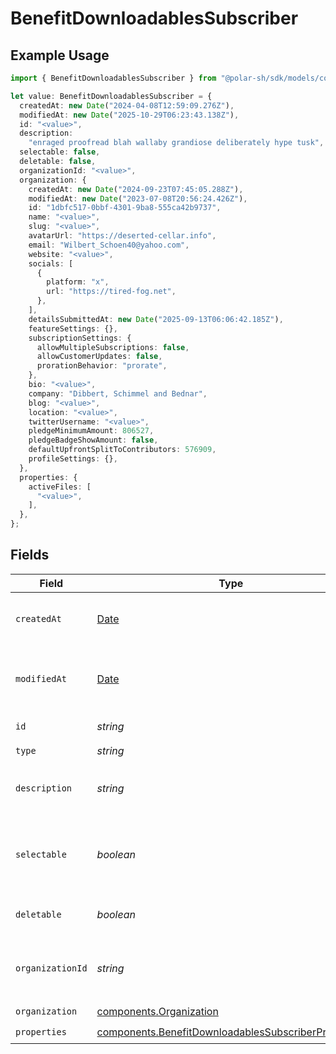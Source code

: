 # BenefitDownloadablesSubscriber

## Example Usage

```typescript
import { BenefitDownloadablesSubscriber } from "@polar-sh/sdk/models/components/benefitdownloadablessubscriber.js";

let value: BenefitDownloadablesSubscriber = {
  createdAt: new Date("2024-04-08T12:59:09.276Z"),
  modifiedAt: new Date("2025-10-29T06:23:43.138Z"),
  id: "<value>",
  description:
    "enraged proofread blah wallaby grandiose deliberately hype tusk",
  selectable: false,
  deletable: false,
  organizationId: "<value>",
  organization: {
    createdAt: new Date("2024-09-23T07:45:05.288Z"),
    modifiedAt: new Date("2023-07-08T20:56:24.426Z"),
    id: "1dbfc517-0bbf-4301-9ba8-555ca42b9737",
    name: "<value>",
    slug: "<value>",
    avatarUrl: "https://deserted-cellar.info",
    email: "Wilbert_Schoen40@yahoo.com",
    website: "<value>",
    socials: [
      {
        platform: "x",
        url: "https://tired-fog.net",
      },
    ],
    detailsSubmittedAt: new Date("2025-09-13T06:06:42.185Z"),
    featureSettings: {},
    subscriptionSettings: {
      allowMultipleSubscriptions: false,
      allowCustomerUpdates: false,
      prorationBehavior: "prorate",
    },
    bio: "<value>",
    company: "Dibbert, Schimmel and Bednar",
    blog: "<value>",
    location: "<value>",
    twitterUsername: "<value>",
    pledgeMinimumAmount: 806527,
    pledgeBadgeShowAmount: false,
    defaultUpfrontSplitToContributors: 576909,
    profileSettings: {},
  },
  properties: {
    activeFiles: [
      "<value>",
    ],
  },
};
```

## Fields

| Field                                                                                                                      | Type                                                                                                                       | Required                                                                                                                   | Description                                                                                                                |
| -------------------------------------------------------------------------------------------------------------------------- | -------------------------------------------------------------------------------------------------------------------------- | -------------------------------------------------------------------------------------------------------------------------- | -------------------------------------------------------------------------------------------------------------------------- |
| `createdAt`                                                                                                                | [Date](https://developer.mozilla.org/en-US/docs/Web/JavaScript/Reference/Global_Objects/Date)                              | :heavy_check_mark:                                                                                                         | Creation timestamp of the object.                                                                                          |
| `modifiedAt`                                                                                                               | [Date](https://developer.mozilla.org/en-US/docs/Web/JavaScript/Reference/Global_Objects/Date)                              | :heavy_check_mark:                                                                                                         | Last modification timestamp of the object.                                                                                 |
| `id`                                                                                                                       | *string*                                                                                                                   | :heavy_check_mark:                                                                                                         | The ID of the benefit.                                                                                                     |
| `type`                                                                                                                     | *string*                                                                                                                   | :heavy_check_mark:                                                                                                         | N/A                                                                                                                        |
| `description`                                                                                                              | *string*                                                                                                                   | :heavy_check_mark:                                                                                                         | The description of the benefit.                                                                                            |
| `selectable`                                                                                                               | *boolean*                                                                                                                  | :heavy_check_mark:                                                                                                         | Whether the benefit is selectable when creating a product.                                                                 |
| `deletable`                                                                                                                | *boolean*                                                                                                                  | :heavy_check_mark:                                                                                                         | Whether the benefit is deletable.                                                                                          |
| `organizationId`                                                                                                           | *string*                                                                                                                   | :heavy_check_mark:                                                                                                         | The ID of the organization owning the benefit.                                                                             |
| `organization`                                                                                                             | [components.Organization](../../models/components/organization.md)                                                         | :heavy_check_mark:                                                                                                         | N/A                                                                                                                        |
| `properties`                                                                                                               | [components.BenefitDownloadablesSubscriberProperties](../../models/components/benefitdownloadablessubscriberproperties.md) | :heavy_check_mark:                                                                                                         | N/A                                                                                                                        |